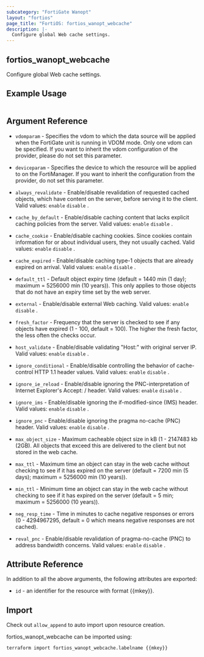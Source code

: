 ```yaml
---
subcategory: "FortiGate Wanopt"
layout: "fortios"
page_title: "FortiOS: fortios_wanopt_webcache"
description: |-
  Configure global Web cache settings.
---
```


## fortios_wanopt_webcache
Configure global Web cache settings.

## Example Usage

```hcl

```

## Argument Reference
* `vdomparam` - Specifies the vdom to which the data source will be applied when the FortiGate unit is running in VDOM mode. Only one vdom can be specified. If you want to inherit the vdom configuration of the provider, please do not set this parameter.
* `deviceparam` - Specifies the device to which the resource will be applied to on the FortiManager. If you want to inherit the configuration from the provider, do not set this parameter.

* `always_revalidate` - Enable/disable revalidation of requested cached objects, which have content on the server, before serving it to the client. Valid values: `enable` `disable` .
* `cache_by_default` - Enable/disable caching content that lacks explicit caching policies from the server. Valid values: `enable` `disable` .
* `cache_cookie` - Enable/disable caching cookies. Since cookies contain information for or about individual users, they not usually cached. Valid values: `enable` `disable` .
* `cache_expired` - Enable/disable caching type-1 objects that are already expired on arrival. Valid values: `enable` `disable` .
* `default_ttl` - Default object expiry time (default = 1440 min (1 day); maximum = 5256000 min (10 years)). This only applies to those objects that do not have an expiry time set by the web server.
* `external` - Enable/disable external Web caching. Valid values: `enable` `disable` .
* `fresh_factor` - Frequency that the server is checked to see if any objects have expired (1 - 100, default = 100). The higher the fresh factor, the less often the checks occur.
* `host_validate` - Enable/disable validating "Host:" with original server IP. Valid values: `enable` `disable` .
* `ignore_conditional` - Enable/disable controlling the behavior of cache-control HTTP 1.1 header values. Valid values: `enable` `disable` .
* `ignore_ie_reload` - Enable/disable ignoring the PNC-interpretation of Internet Explorer's Accept: / header. Valid values: `enable` `disable` .
* `ignore_ims` - Enable/disable ignoring the if-modified-since (IMS) header. Valid values: `enable` `disable` .
* `ignore_pnc` - Enable/disable ignoring the pragma no-cache (PNC) header. Valid values: `enable` `disable` .
* `max_object_size` - Maximum cacheable object size in kB (1 - 2147483 kb (2GB). All objects that exceed this are delivered to the client but not stored in the web cache.
* `max_ttl` - Maximum time an object can stay in the web cache without checking to see if it has expired on the server (default = 7200 min (5 days); maximum = 5256000 min (10 years)).
* `min_ttl` - Minimum time an object can stay in the web cache without checking to see if it has expired on the server (default = 5 min; maximum = 5256000 (10 years)).
* `neg_resp_time` - Time in minutes to cache negative responses or errors (0 - 4294967295, default = 0  which means negative responses are not cached).
* `reval_pnc` - Enable/disable revalidation of pragma-no-cache (PNC) to address bandwidth concerns. Valid values: `enable` `disable` .

## Attribute Reference

In addition to all the above arguments, the following attributes are exported:
* `id` - an identifier for the resource with format {{mkey}}.

## Import

Check out `allow_append` to auto import upon resource creation.

fortios_wanopt_webcache can be imported using:
```sh
terraform import fortios_wanopt_webcache.labelname {{mkey}}
```
